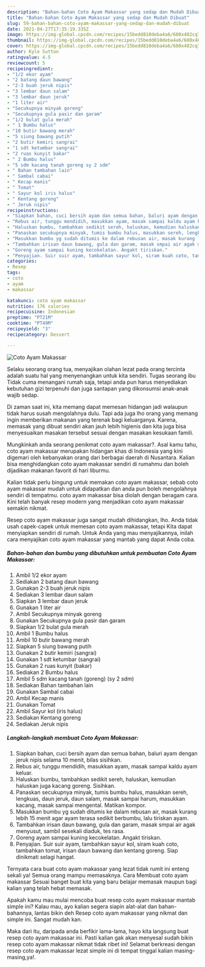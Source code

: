 ```yaml
---
description: "Bahan-bahan Coto Ayam Makassar yang sedap dan Mudah Dibuat"
title: "Bahan-bahan Coto Ayam Makassar yang sedap dan Mudah Dibuat"
slug: 59-bahan-bahan-coto-ayam-makassar-yang-sedap-dan-mudah-dibuat
date: 2021-04-27T17:35:19.335Z
image: https://img-global.cpcdn.com/recipes/15bedd810deba4a6/680x482cq70/coto-ayam-makassar-foto-resep-utama.jpg
thumbnail: https://img-global.cpcdn.com/recipes/15bedd810deba4a6/680x482cq70/coto-ayam-makassar-foto-resep-utama.jpg
cover: https://img-global.cpcdn.com/recipes/15bedd810deba4a6/680x482cq70/coto-ayam-makassar-foto-resep-utama.jpg
author: Kyle Sutton
ratingvalue: 4.5
reviewcount: 5
recipeingredient:
- "1/2 ekor ayam"
- "2 batang daun bawang"
- "2-3 buah jeruk nipis"
- "3 lembar daun salam"
- "3 lembar daun jeruk"
- "1 liter air"
- "Secukupnya minyak goreng"
- "Secukupnya gula pasir dan garam"
- "1/2 bulat gula merah"
- " 1 Bumbu halus"
- "10 butir bawang merah"
- "5 siung bawang putih"
- "2 butir kemiri sangrai"
- "1 sdt ketumbar sangrai"
- "2 ruas kunyit bakar"
- " 2 Bumbu halus"
- "5 sdm kacang tanah goreng sy 2 sdm"
- " Bahan tambahan lain"
- " Sambal cabai"
- " Kecap manis"
- " Tomat"
- " Sayur kol iris halus"
- " Kentang goreng"
- " Jeruk nipis"
recipeinstructions:
- "Siapkan bahan, cuci bersih ayam dan semua bahan, baluri ayam dengan jeruk nipis selama 10 menit, bilas sisihkan."
- "Rebus air, tunggu mendidih, masukkan ayam, masak sampai kaldu ayam keluar."
- "Haluskan bumbu, tambahkan sedikit sereh, haluskan, kemudian haluskan juga kacang goreng. Sisihkan."
- "Panaskan secukupnya minyak, tumis bumbu halus, masukkan sereh, lengkuas, daun jeruk, daun salam, masak sampai harum, masukkan kacang, masak sampai mengental. Matikan kompor."
- "Masukkan bumbu yg sudah ditumis ke dalam rebusan air, masak kurang lebih 15 menit agar ayam terasa sedikit berbumbu, lalu tiriskan ayam."
- "Tambahkan irisan daun bawang, gula dan garam, masak smpai air agak menyusut, sambil sesekali diaduk, tes rasa."
- "Goreng ayam sampai kuning kecokelatan. Angakt tiriskan."
- "Penyajian. Suir suir ayam, tambahkan sayur kol, siram kuah coto, tambahkan tomat, irisan daun bawang dan kentang goreng. Siap dinikmati selagi hangat."
categories:
- Resep
tags:
- coto
- ayam
- makassar

katakunci: coto ayam makassar 
nutrition: 176 calories
recipecuisine: Indonesian
preptime: "PT21M"
cooktime: "PT49M"
recipeyield: "3"
recipecategory: Dessert

---
```



![Coto Ayam Makassar](https://img-global.cpcdn.com/recipes/15bedd810deba4a6/680x482cq70/coto-ayam-makassar-foto-resep-utama.jpg)

Selaku seorang orang tua, menyajikan olahan lezat pada orang tercinta adalah suatu hal yang menyenangkan untuk kita sendiri. Tugas seorang ibu Tidak cuma menangani rumah saja, tetapi anda pun harus menyediakan kebutuhan gizi terpenuhi dan juga santapan yang dikonsumsi anak-anak wajib sedap.

Di zaman  saat ini, kita memang dapat memesan hidangan jadi walaupun tidak harus susah mengolahnya dulu. Tapi ada juga lho orang yang memang ingin memberikan makanan yang terenak bagi keluarganya. Karena, memasak yang dibuat sendiri akan jauh lebih higienis dan kita juga bisa menyesuaikan masakan tersebut sesuai dengan masakan kesukaan famili. 



Mungkinkah anda seorang penikmat coto ayam makassar?. Asal kamu tahu, coto ayam makassar merupakan hidangan khas di Indonesia yang kini digemari oleh kebanyakan orang dari berbagai daerah di Nusantara. Kalian bisa menghidangkan coto ayam makassar sendiri di rumahmu dan boleh dijadikan makanan favorit di hari liburmu.

Kalian tidak perlu bingung untuk memakan coto ayam makassar, sebab coto ayam makassar mudah untuk didapatkan dan anda pun boleh mengolahnya sendiri di tempatmu. coto ayam makassar bisa diolah dengan beragam cara. Kini telah banyak resep modern yang menjadikan coto ayam makassar semakin nikmat.

Resep coto ayam makassar juga sangat mudah dihidangkan, lho. Anda tidak usah capek-capek untuk memesan coto ayam makassar, tetapi Kita dapat menyiapkan sendiri di rumah. Untuk Anda yang mau menyajikannya, inilah cara menyajikan coto ayam makassar yang mantab yang dapat Anda coba.

<!--inarticleads1-->

##### Bahan-bahan dan bumbu yang dibutuhkan untuk pembuatan Coto Ayam Makassar:

1. Ambil 1/2 ekor ayam
1. Sediakan 2 batang daun bawang
1. Gunakan 2-3 buah jeruk nipis
1. Sediakan 3 lembar daun salam
1. Siapkan 3 lembar daun jeruk
1. Gunakan 1 liter air
1. Ambil Secukupnya minyak goreng
1. Gunakan Secukupnya gula pasir dan garam
1. Siapkan 1/2 bulat gula merah
1. Ambil  1 Bumbu halus
1. Ambil 10 butir bawang merah
1. Siapkan 5 siung bawang putih
1. Gunakan 2 butir kemiri (sangrai)
1. Gunakan 1 sdt ketumbar (sangrai)
1. Gunakan 2 ruas kunyit (bakar)
1. Sediakan  2 Bumbu halus
1. Ambil 5 sdm kacang tanah (goreng) (sy 2 sdm)
1. Sediakan  Bahan tambahan lain
1. Gunakan  Sambal cabai
1. Ambil  Kecap manis
1. Gunakan  Tomat
1. Ambil  Sayur kol (iris halus)
1. Sediakan  Kentang goreng
1. Sediakan  Jeruk nipis




<!--inarticleads2-->

##### Langkah-langkah membuat Coto Ayam Makassar:

1. Siapkan bahan, cuci bersih ayam dan semua bahan, baluri ayam dengan jeruk nipis selama 10 menit, bilas sisihkan.
1. Rebus air, tunggu mendidih, masukkan ayam, masak sampai kaldu ayam keluar.
1. Haluskan bumbu, tambahkan sedikit sereh, haluskan, kemudian haluskan juga kacang goreng. Sisihkan.
1. Panaskan secukupnya minyak, tumis bumbu halus, masukkan sereh, lengkuas, daun jeruk, daun salam, masak sampai harum, masukkan kacang, masak sampai mengental. Matikan kompor.
1. Masukkan bumbu yg sudah ditumis ke dalam rebusan air, masak kurang lebih 15 menit agar ayam terasa sedikit berbumbu, lalu tiriskan ayam.
1. Tambahkan irisan daun bawang, gula dan garam, masak smpai air agak menyusut, sambil sesekali diaduk, tes rasa.
1. Goreng ayam sampai kuning kecokelatan. Angakt tiriskan.
1. Penyajian. Suir suir ayam, tambahkan sayur kol, siram kuah coto, tambahkan tomat, irisan daun bawang dan kentang goreng. Siap dinikmati selagi hangat.




Ternyata cara buat coto ayam makassar yang lezat tidak rumit ini enteng sekali ya! Semua orang mampu memasaknya. Cara Membuat coto ayam makassar Sesuai banget buat kita yang baru belajar memasak maupun bagi kalian yang telah hebat memasak.

Apakah kamu mau mulai mencoba buat resep coto ayam makassar mantab simple ini? Kalau mau, ayo kalian segera siapin alat-alat dan bahan-bahannya, lantas bikin deh Resep coto ayam makassar yang nikmat dan simple ini. Sangat mudah kan. 

Maka dari itu, daripada anda berfikir lama-lama, hayo kita langsung buat resep coto ayam makassar ini. Pasti kalian gak akan menyesal sudah bikin resep coto ayam makassar nikmat tidak ribet ini! Selamat berkreasi dengan resep coto ayam makassar lezat simple ini di tempat tinggal kalian masing-masing,ya!.

